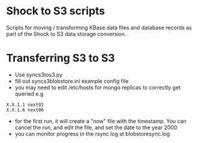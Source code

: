 # Shock to S3 scripts

Scripts for moving / transforming KBase data files and database records as part of the Shock to S3 data storage conversion.

# Transferring S3 to S3
* Use syncs3tos3.py
* fill out syncs3blobstore.ini example config file
* you may need to edit /etc/hosts for mongo replicas to correctly get queried e.g

```
X.X.1.1 next01
X.X.1.6 next06
```
* for the first run, it will create a "now" file with the timestamp. You can cancel the run, and edit the file, and set the date to the year 2000
* you can monitor progress in the rsync log at blobstoresync.log 
